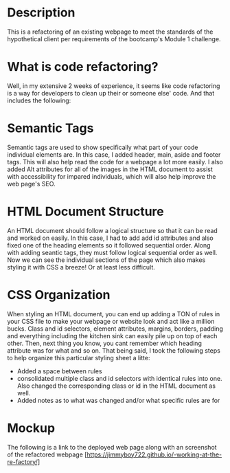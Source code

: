 # Description
This is a refactoring of an existing webpage to meet the standards of the hypothetical client per requirements of the bootcamp's Module  1 challenge.

# What is code refactoring? 
Well, in my extensive 2 weeks of experience, it seems like code refactoring is a way for developers to clean up their or someone else' code. And that includes the following:

# Semantic Tags
Semantic tags are used to show specifically what part of your code individual elements are.
In this case, I added header, main, aside and footer tags.
This will also help read the code for a webpage a lot more easily.
I also added Alt attributes for all of the images in the HTML document to assist with accessibility for impared individuals, which will also help improve the web page's SEO.

# HTML Document Structure
An HTML document should follow a logical structure so that it can be read and worked on easily.
In this case, I had to add add id attributes and also fixed one of the heading elements so it followed sequential order.
Along with adding seantic tags, they must follow logical sequential order as well. Now we can see the individual sections of the page which also makes styling it with CSS a breeze! Or at least less difficult.

# CSS Organization
When styling an HTML document, you can end up adding a TON of rules in your CSS file to make your webpage or website look and act like a million bucks. Class and id selectors, element attributes, margins, borders, padding and everything including the kitchen sink can easily pile up on top of each other. Then, next thing you know, you cant remember which heading attribute was for what and so on. That being said, I took the following steps to help organize this particular styling sheet a litte:
- Added a space between rules
- consolidated multiple class and id selectors with identical rules into one. Also changed the corresponding class or id in the HTML document as well.
- Added notes as to what was changed and/or what specific rules are for

# Mockup
The following is a link to the deployed web page along with an screenshot of the refactored webpage
[https://jimmyboy722.github.io/-working-at-the-re-factory/]

